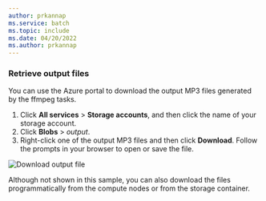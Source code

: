 ```yaml
---
author: prkannap
ms.service: batch
ms.topic: include
ms.date: 04/20/2022
ms.author: prkannap
---
```

### Retrieve output files

You can use the Azure portal to download the output MP3 files generated by the ffmpeg tasks. 

1. Click **All services** > **Storage accounts**, and then click the name of your storage account.
2. Click **Blobs** > *output*.
3. Right-click one of the output MP3 files and then click **Download**. Follow the prompts in your browser to open or save the file.

![Download output file](./media/batch-common-tutorial-download/download.png)

Although not shown in this sample, you can also download the files programmatically from the compute nodes or from the storage container.
